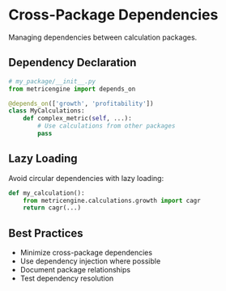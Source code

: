# Cross-Package Dependencies

Managing dependencies between calculation packages.

## Dependency Declaration

```python
# my_package/__init__.py
from metricengine import depends_on

@depends_on(['growth', 'profitability'])
class MyCalculations:
    def complex_metric(self, ...):
        # Use calculations from other packages
        pass
```

## Lazy Loading

Avoid circular dependencies with lazy loading:

```python
def my_calculation():
    from metricengine.calculations.growth import cagr
    return cagr(...)
```

## Best Practices

- Minimize cross-package dependencies
- Use dependency injection where possible
- Document package relationships
- Test dependency resolution
